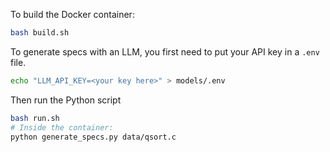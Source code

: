 To build the Docker container:
```sh
bash build.sh
```
To generate specs with an LLM, you first need to put your API key in a `.env` file.
```sh
echo "LLM_API_KEY=<your key here>" > models/.env
```
Then run the Python script
```sh
bash run.sh
# Inside the container:
python generate_specs.py data/qsort.c
```
